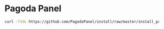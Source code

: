 # Pagoda Panel 

```bash
curl -fsSL https://github.com/PagodaPanel/install/raw/master/install_panel.sh | bash
```